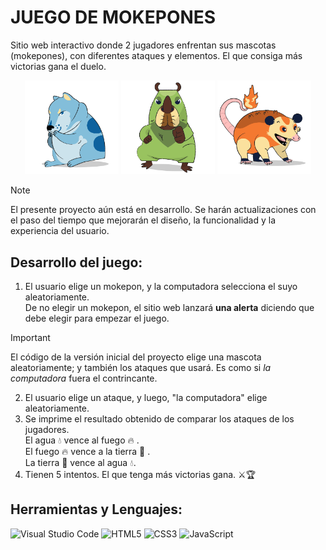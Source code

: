 # JUEGO DE MOKEPONES
Sitio web interactivo donde 2 jugadores enfrentan sus mascotas (mokepones), con diferentes ataques y elementos. El que consiga más victorias gana el duelo.

<p align='center'>
  <img src='./assets/hipodoge.png' width='150px' />
  <img src='./assets/capipepo.png' width='150px' />
  <img src='./assets/ratigueya.png' width='150px' />
</p>

> [!NOTE]
> El presente proyecto aún está en desarrollo. Se harán actualizaciones con el paso del tiempo que mejorarán el diseño, la funcionalidad y la experiencia del usuario.

## Desarrollo del juego:
1. El usuario elige un mokepon, y la computadora selecciona el suyo aleatoriamente.  
  De no elegir un mokepon, el sitio web lanzará **una alerta** diciendo que debe elegir para empezar el juego.  
  > [!IMPORTANT]
  > El código de la versión inicial del proyecto elige una mascota aleatoriamente; y también los ataques que usará. Es como si _la computadora_ fuera el contrincante.
2. El usuario elige un ataque, y luego, "la computadora" elige aleatoriamente.
3. Se imprime el resultado obtenido de comparar los ataques de los jugadores.  
  El agua 💧 vence al fuego 🔥 .  
  El fuego 🔥 vence a la tierra 🌱 .  
  La tierra 🌱 vence al agua 💧.
4. Tienen 5 intentos. El que tenga más victorias gana. ⚔🏆

## Herramientas y Lenguajes:
![Visual Studio Code](https://img.shields.io/badge/Visual%20Studio%20Code-0078d7.svg?style=for-the-badge&logo=visual-studio-code&logoColor=white)
![HTML5](https://img.shields.io/badge/HTML5%20-%23E34F26.svg?style=for-the-badge&logo=html5&logoColor=white)
![CSS3](https://img.shields.io/badge/CSS%20-%231572B6.svg?style=for-the-badge&logo=css3&logoColor=white)
![JavaScript](https://img.shields.io/badge/JavaScript%20-%23F7DF1E.svg?style=for-the-badge&logo=javascript&logoColor=black)
